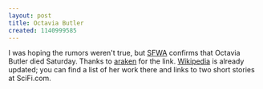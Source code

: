 ```yaml
---
layout: post
title: Octavia Butler
created: 1140999585
---
```

I was hoping the rumors weren't true, but [SFWA](http://www.sfwa.org/news/2006/obutler.htm) confirms that Octavia Butler died Saturday.  Thanks to [araken](http://araken.livejournal.com/) for the link.  [Wikipedia](http://en.wikipedia.org/wiki/Octavia_Butler) is already updated; you can find a list of her work there and links to two short stories at SciFi.com.
